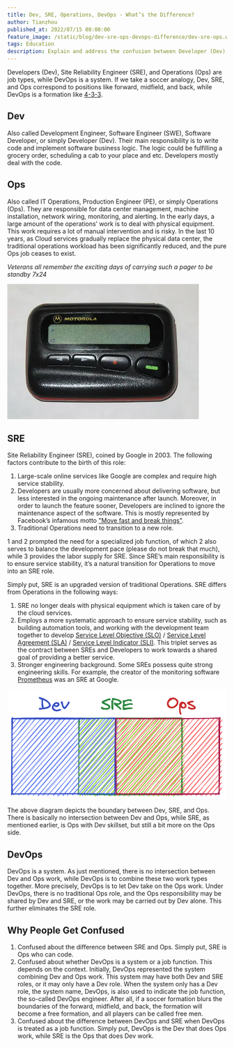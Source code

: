 ```yaml
---
title: Dev, SRE, Operations, DevOps - What’s the Difference?
author: Tianzhou
published_at: 2022/07/15 08:00:00
feature_image: /static/blog/dev-sre-ops-devops-difference/dev-sre-ops.webp
tags: Education
description: Explain and address the confusion between Developer (Dev), Site Reliability Engineer (SRE), (Operations) Ops and DevOps.
---
```


Developers (Dev), Site Reliability Engineer (SRE), and Operations (Ops) are job types, while DevOps is a system. If we take a soccer analogy, Dev, SRE, and Ops correspond to positions like forward, midfield, and back, while DevOps is a formation like [4-3-3](<https://en.wikipedia.org/wiki/Formation_(association_football)#4%E2%80%933%E2%80%933>).

## Dev

Also called Development Engineer, Software Engineer (SWE), Software Developer, or simply Developer (Dev). Their main responsibility is to write code and implement software business logic. The logic could be fulfilling a grocery order, scheduling a cab to your place and etc. Developers mostly deal with the code.

## Ops

Also called IT Operations, Production Engineer (PE), or simply Operations (Ops). They are responsible for data center management, machine installation, network wiring, monitoring, and alerting. In the early days, a large amount of the operations’ work is to deal with physical equipment. This work requires a lot of manual intervention and is risky. In the last 10 years, as Cloud services gradually replace the physical data center, the traditional operations workload has been significantly reduced, and the pure Ops job ceases to exist.

_Veterans all remember the exciting days of carrying such a pager to be standby 7x24_

![dev-sre-ops-intersection](/static/blog/dev-sre-ops-devops-difference/pager.webp)

## SRE

Site Reliability Engineer (SRE), coined by Google in 2003. The following factors contribute to the birth of this role:

1. Large-scale online services like Google are complex and require high service stability.
1. Developers are usually more concerned about delivering software, but less interested in the ongoing maintenance after launch. Moreover, in order to launch the feature sooner, Developers are inclined to ignore the maintenance aspect of the software. This is mostly represented by Facebook’s infamous motto ["Move fast and break things"](https://en.wikipedia.org/wiki/Meta_Platforms#History).
1. Traditional Operations need to transition to a new role.

1 and 2 prompted the need for a specialized job function, of which 2 also serves to balance the development pace (please do not break that much), while 3 provides the labor supply for SRE. Since SRE’s main responsibility is to ensure service stability, it’s a natural transition for Operations to move into an SRE role.

Simply put, SRE is an upgraded version of traditional Operations. SRE differs from Operations in the following ways:

1. SRE no longer deals with physical equipment which is taken care of by the cloud services.
1. Employs a more systematic approach to ensure service stability, such as building automation tools, and working with the development team together to develop [Service Level Objective (SLO)](https://en.wikipedia.org/wiki/Service-level_objective) / [Service Level Agreement (SLA)](https://en.wikipedia.org/wiki/Service-level_agreement) / [Service Level Indicator (SLI)](https://en.wikipedia.org/wiki/Service_level_indicator). This triplet serves as the contract between SREs and Developers to work towards a shared goal of providing a better service.
1. Stronger engineering background. Some SREs possess quite strong engineering skills. For example, the creator of the monitoring software [Prometheus](https://prometheus.io/) was an SRE at Google.

![dev-sre-ops-intersection](/static/blog/dev-sre-ops-devops-difference/dev-sre-ops.webp)

The above diagram depicts the boundary between Dev, SRE, and Ops. There is basically no intersection between Dev and Ops, while SRE, as mentioned earlier, is Ops with Dev skillset, but still a bit more on the Ops side.

## DevOps

DevOps is a system. As just mentioned, there is no intersection between Dev and Ops work, while DevOps is to combine these two work types together. More precisely, DevOps is to let Dev take on the Ops work. Under DevOps, there is no traditional Ops role, and the Ops responsibility may be shared by Dev and SRE, or the work may be carried out by Dev alone. This further eliminates the SRE role.

## Why People Get Confused

1. Confused about the difference between SRE and Ops. Simply put, SRE is Ops who can code.
1. Confused about whether DevOps is a system or a job function. This depends on the context. Initially, DevOps represented the system combining Dev and Ops work. This system may have both Dev and SRE roles, or it may only have a Dev role. When the system only has a Dev role, the system name, DevOps, is also used to indicate the job function, the so-called DevOps engineer. After all, if a soccer formation blurs the boundaries of the forward, midfield, and back, the formation will become a free formation, and all players can be called free men.
1. Confused about the difference between DevOps and SRE when DevOps is treated as a job function. Simply put, DevOps is the Dev that does Ops work, while SRE is the Ops that does Dev work.
